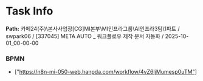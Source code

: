 # Task Info

**Path:** 카페24(주)\본사사업장\[CG]MI본부\MI인프라그룹\AI인프라3팀\1파트 / swpark06 / [337045] META AUTO _ 워크플로우 제작 문서 자동화 / 2025-10-01_00-00-00

### BPMN
- ["https://n8n-mi-050-web.hanpda.com/workflow/4vZ6IjMumesp0uTM"]

